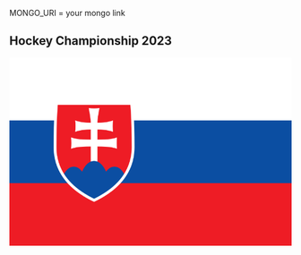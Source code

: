 MONGO_URI = your mongo link

## Hockey Championship 2023 

![Alt text](/public/svk.png?raw=true "Slovakia")